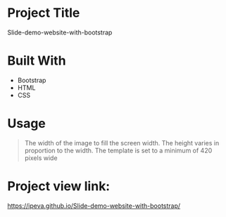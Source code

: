 # Project Title
Slide-demo-website-with-bootstrap

# Built With
- Bootstrap
- HTML
- CSS

# Usage
> The width of the image to fill the screen width.
> The height varies in proportion to the width.
> The template is set to a minimum of 420 pixels wide

# Project view link:
https://ipeva.github.io/Slide-demo-website-with-bootstrap/
